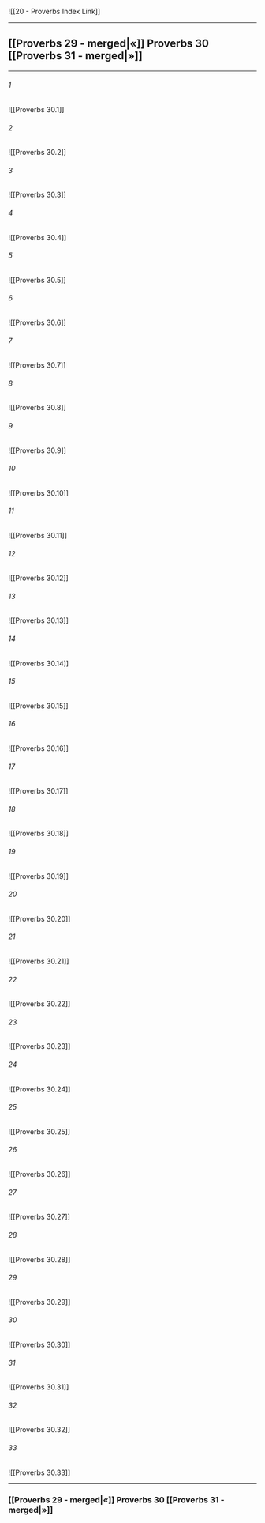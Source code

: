 ![[20 - Proverbs Index Link]]

---
##  [[Proverbs 29 - merged|«]] Proverbs 30 [[Proverbs 31 - merged|»]]

---

###### 1
![[Proverbs 30.1]] 

###### 2
![[Proverbs 30.2]] 

###### 3
![[Proverbs 30.3]] 

###### 4
![[Proverbs 30.4]]

###### 5 
![[Proverbs 30.5]] 

###### 6
![[Proverbs 30.6]] 

###### 7
![[Proverbs 30.7]] 

###### 8
![[Proverbs 30.8]] 

###### 9
![[Proverbs 30.9]] 

###### 10
![[Proverbs 30.10]] 

###### 11
![[Proverbs 30.11]] 

###### 12
![[Proverbs 30.12]]

###### 13
![[Proverbs 30.13]] 

###### 14
![[Proverbs 30.14]] 

###### 15
![[Proverbs 30.15]]

###### 16
![[Proverbs 30.16]] 

###### 17
![[Proverbs 30.17]]

###### 18
![[Proverbs 30.18]] 

###### 19
![[Proverbs 30.19]] 

###### 20
![[Proverbs 30.20]]

###### 21
![[Proverbs 30.21]] 

###### 22
![[Proverbs 30.22]] 

###### 23
![[Proverbs 30.23]]

###### 24
![[Proverbs 30.24]] 

###### 25
![[Proverbs 30.25]]

###### 26
![[Proverbs 30.26]] 

###### 27
![[Proverbs 30.27]] 

###### 28
![[Proverbs 30.28]]

###### 29
![[Proverbs 30.29]] 

###### 30
![[Proverbs 30.30]] 

###### 31
![[Proverbs 30.31]] 

###### 32
![[Proverbs 30.32]] 

###### 33
![[Proverbs 30.33]]


---
###  [[Proverbs 29 - merged|«]] Proverbs 30 [[Proverbs 31 - merged|»]]